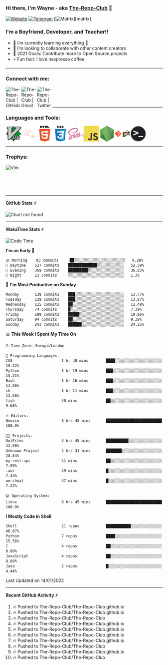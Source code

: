 ### Hi there, I'm Wayne - aka [The-Repo-Club][website] 👋

[![Website](https://img.shields.io/website?label=github.com/The-Repo-Club/&colorA=44475a&colorB=bd93f9&style=flat-square&url=https://github.com/The-Repo-Club/)][website]
[![Telegram](https://img.shields.io/badge/Chat%20on-Telegram-orange.svg?colorA=44475a&colorB=bd93f9&logo=telegram&style=flat-square)][telegram]
[![Matrix](https://img.shields.io/badge/Chat%20on-Matrix-orange.svg?colorA=44475a&colorB=bd93f9&logo=matrix&style=flat-square)][matrix]

### I'm a Boyfriend, Developer, and Teacher!!

- 🌱 I’m currently learning everything 🤣
- 👯 I’m looking to collaborate with other content creators
- 🥅 2021 Goals: Contribute more to Open Source projects
- ⚡ Fun fact: I love nespresso coffee

---
### Connect with me:

[<img align="left" alt="The-Repo-Club | GitHub" width="50px" src="https://img.icons8.com/nolan/64/github.png" />][website]
[<img align="left" alt="The-Repo-Club | Gmail" width="50px" src="https://img.icons8.com/nolan/64/gmail.png" />][email]
[<img align="left" alt="The-Repo-Club | Twitter" width="50px" src="https://img.icons8.com/nolan/64/telegram-app.png" />][telegram]

[website]: https://github.com/The-Repo-Club/
[email]: mailto:wayne6324@gmail.com
[telegram]: https://t.me/TheRepoClub

<br />
<br />
<br />

---
### Languages and Tools:

<img align="left" alt="Vim" width="50px" src="https://raw.githubusercontent.com/github/explore/80688e429a7d4ef2fca1e82350fe8e3517d3494d/topics/vim/vim.png" />
<img align="left" alt="Fish" width="50px" src="https://raw.githubusercontent.com/github/explore/80688e429a7d4ef2fca1e82350fe8e3517d3494d/topics/fish/fish.png" />
<img align="left" alt="HTML5" width="50px" src="https://raw.githubusercontent.com/github/explore/80688e429a7d4ef2fca1e82350fe8e3517d3494d/topics/html/html.png" />
<img align="left" alt="CSS3" width="50px" src="https://raw.githubusercontent.com/github/explore/80688e429a7d4ef2fca1e82350fe8e3517d3494d/topics/css/css.png" />
<img align="left" alt="Sass" width="50px" src="https://raw.githubusercontent.com/github/explore/80688e429a7d4ef2fca1e82350fe8e3517d3494d/topics/sass/sass.png" />
<img align="left" alt="JavaScript" width="50px" src="https://raw.githubusercontent.com/github/explore/80688e429a7d4ef2fca1e82350fe8e3517d3494d/topics/javascript/javascript.png" />
<img align="left" alt="Node.js" width="50px" src="https://raw.githubusercontent.com/github/explore/80688e429a7d4ef2fca1e82350fe8e3517d3494d/topics/nodejs/nodejs.png" />
<img align="left" alt="Git" width="50px" src="https://raw.githubusercontent.com/github/explore/80688e429a7d4ef2fca1e82350fe8e3517d3494d/topics/git/git.png" />
<img align="left" alt="Terminal" width="50px" src="https://raw.githubusercontent.com/github/explore/80688e429a7d4ef2fca1e82350fe8e3517d3494d/topics/terminal/terminal.png" />

<br />
<br />
<br />

---
### Trophys:

<img align="left" alt="Vim" width="1200px" src="https://github-profile-trophy.vercel.app/?username=The-Repo-Club&theme=dracula&margin-w=8&margin-h=8&column=8" />

---

<br />
<br />
<br />
<br />

---
**GitHub Stats ⚡**

![Chart not found](https://github-readme-stats.vercel.app/api?username=The-Repo-Club&theme=tokyonight&show_icons=true&count_private=true&hide_border=true&include_all_commits=true&custom_title=The-Repo-Club%27s+GitHub+Stats)


---
**WakaTime Stats ⚡**

<!--START_SECTION:waka-->
![Code Time](http://img.shields.io/badge/Code%20Time-374%20hrs%2040%20mins-blue)

**I'm an Early 🐤** 

```text
🌞 Morning    93 commits     ██░░░░░░░░░░░░░░░░░░░░░░░   9.28% 
🌆 Daytime    527 commits    █████████████░░░░░░░░░░░░   52.59% 
🌃 Evening    369 commits    █████████░░░░░░░░░░░░░░░░   36.83% 
🌙 Night      13 commits     ░░░░░░░░░░░░░░░░░░░░░░░░░   1.3%

```
📅 **I'm Most Productive on Sunday** 

```text
Monday       138 commits    ███░░░░░░░░░░░░░░░░░░░░░░   13.77% 
Tuesday      139 commits    ███░░░░░░░░░░░░░░░░░░░░░░   13.87% 
Wednesday    115 commits    ██░░░░░░░░░░░░░░░░░░░░░░░   11.48% 
Thursday     74 commits     █░░░░░░░░░░░░░░░░░░░░░░░░   7.39% 
Friday       199 commits    █████░░░░░░░░░░░░░░░░░░░░   19.86% 
Saturday     94 commits     ██░░░░░░░░░░░░░░░░░░░░░░░   9.38% 
Sunday       243 commits    ██████░░░░░░░░░░░░░░░░░░░   24.25%

```


📊 **This Week I Spent My Time On** 

```text
⌚︎ Time Zone: Europe/London

💬 Programming Languages: 
CSS                      1 hr 40 mins        ████░░░░░░░░░░░░░░░░░░░░░   19.22% 
Python                   1 hr 19 mins        ███░░░░░░░░░░░░░░░░░░░░░░   15.21% 
Bash                     1 hr 16 mins        ███░░░░░░░░░░░░░░░░░░░░░░   14.56% 
sh                       1 hr 11 mins        ███░░░░░░░░░░░░░░░░░░░░░░   13.56% 
fish                     50 mins             ██░░░░░░░░░░░░░░░░░░░░░░░   9.68%

🔥 Editors: 
Neovim                   8 hrs 45 mins       █████████████████████████   100.0%

🐱‍💻 Projects: 
DotFiles                 3 hrs 45 mins       ██████████░░░░░░░░░░░░░░░   42.98% 
Unknown Project          2 hrs 31 mins       ███████░░░░░░░░░░░░░░░░░░   28.84% 
my-rest-api              41 mins             ██░░░░░░░░░░░░░░░░░░░░░░░   7.99% 
.aur                     39 mins             █░░░░░░░░░░░░░░░░░░░░░░░░   7.44% 
wm-cheat                 37 mins             █░░░░░░░░░░░░░░░░░░░░░░░░   7.22%

💻 Operating System: 
Linux                    8 hrs 45 mins       █████████████████████████   100.0%

```

**I Mostly Code in Shell** 

```text
Shell                    21 repos            ███████████░░░░░░░░░░░░░░   46.67% 
Python                   7 repos             ████░░░░░░░░░░░░░░░░░░░░░   15.56% 
C                        4 repos             ██░░░░░░░░░░░░░░░░░░░░░░░   8.89% 
JavaScript               4 repos             ██░░░░░░░░░░░░░░░░░░░░░░░   8.89% 
Java                     2 repos             █░░░░░░░░░░░░░░░░░░░░░░░░   4.44%

```



 Last Updated on 14/01/2022
<!--END_SECTION:waka-->

---

**Recent GitHub Activity :zap:**

<!--START_SECTION:activity-->
1. 🔥 Pushed to The-Repo-Club/The-Repo-Club.github.io
2. 🔥 Pushed to The-Repo-Club/The-Repo-Club.github.io
3. 🔥 Pushed to The-Repo-Club/The-Repo-Club
4. 🔥 Pushed to The-Repo-Club/The-Repo-Club.github.io
5. 🔥 Pushed to The-Repo-Club/The-Repo-Club.github.io
6. 🔥 Pushed to The-Repo-Club/The-Repo-Club.github.io
7. 🔥 Pushed to The-Repo-Club/The-Repo-Club.github.io
8. 🔥 Pushed to The-Repo-Club/The-Repo-Club
9. 🔥 Pushed to The-Repo-Club/The-Repo-Club.github.io
10. 🔥 Pushed to The-Repo-Club/The-Repo-Club
<!--END_SECTION:activity-->
